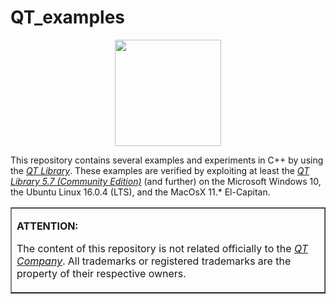 # QT_examples

<p><center><A href='http://www.qt.io'><IMG src='http://davidcanino.github.io/img/logoqt.jpg' border='0' width=170 height=170></A></center><p>
This repository contains several examples and experiments in C++ by using the <A href="http://www.qt.io"><i>QT Library</i></A>. These examples are verified by exploiting at least the <A href="http://www.qt.io"><i>QT Library 5.7 (Community Edition)</i></A> (and further) on the Microsoft Windows 10, the Ubuntu Linux 16.0.4 (LTS), and the MacOsX 11.* El-Capitan.<p><table border=1><tr><td><p><b>ATTENTION:</b><p>The content of this repository is not related officially to the <i><A href="http://qt.io">QT Company</A></i>. All trademarks or registered trademarks are the property of their respective owners.</td></tr></table>

